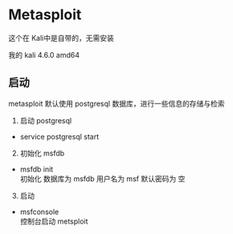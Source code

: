 # Metasploit

这个在 Kali中是自带的，无需安装

我的 kali 4.6.0 amd64

## 启动

metasploit 默认使用 postgresql 数据库，进行一些信息的存储与检索

1.  启动  postgresql
- service postgresql start

2.  初始化 msfdb
- msfdb init    
初始化  数据库为  msfdb    用户名为  msf   默认密码为  空

3.  启动
- msfconsole    
控制台启动 metsploit
